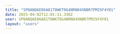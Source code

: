 ```yaml
---
title: "SP0ANQ6E06A81T0WKT0G4NRN04XNBR7PM25F4Y01"
date: 2025-04-02T12:01:11.336Z
user: SP0ANQ6E06A81T0WKT0G4NRN04XNBR7PM25F4Y01
layout: "users"
---
```

    